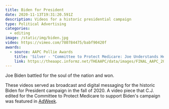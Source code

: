 ```yaml
---
title: Biden for President
date: 2020-11-13T19:31:20.591Z
description: Videos for a historic presidential campaign
type: Political Advertising
categories:
  - editing
image: /static/img/biden.jpg
video: https://vimeo.com/780784475/babf90420f
awards:
  - source: AAPC Pollie Awards
    title: 'Silver - "Committee to Protect Medicare: Joe Understands Healthcare"'
    link: https://theaapc.informz.net/THEAAPC/data/images/FINAL_AAPC_2021_WinnersBook_FINAL_DIGITAL_UPDATED4.pdf
---
```

Joe Biden battled for the soul of the nation and won.

These videos served as broadcast and digital messaging for the historic Biden for President campaign in the fall of 2020. A video piece that C.J. edited for the Committee to Protect Medicare to support Biden's campaign was featured in [AdWeek](https://www.adweek.com/brand-marketing/this-somber-ad-about-bidens-family-tragedy-says-his-empathy-is-needed-in-the-white-house/).